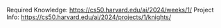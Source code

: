 Required Knowledge: https://cs50.harvard.edu/ai/2024/weeks/1/
Project Info: https://cs50.harvard.edu/ai/2024/projects/1/knights/
